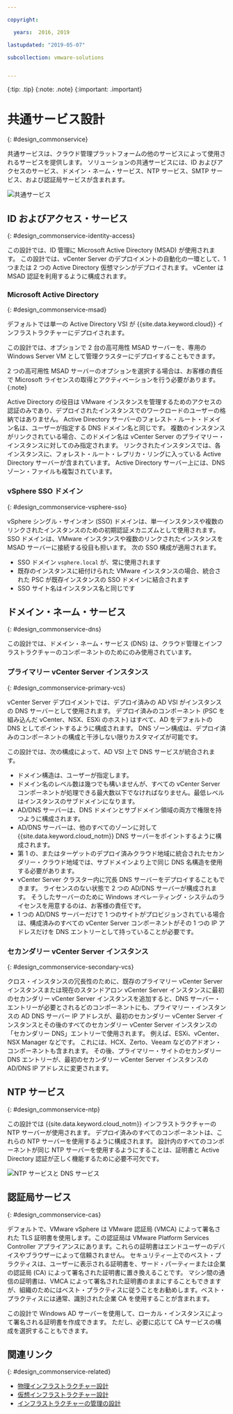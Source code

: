 ```yaml
---

copyright:

  years:  2016, 2019

lastupdated: "2019-05-07"

subcollection: vmware-solutions


---
```


{:tip: .tip}
{:note: .note}
{:important: .important}

# 共通サービス設計
{: #design_commonservice}

共通サービスは、クラウド管理プラットフォームの他のサービスによって使用されるサービスを提供します。 ソリューションの共通サービスには、ID およびアクセスのサービス、ドメイン・ネーム・サービス、NTP サービス、SMTP サービス、および認証局サービスが含まれます。

![共通サービス](../../images/vcsv4radiagrams-ra-commonservices.svg "共通サービス")

## ID およびアクセス・サービス
{: #design_commonservice-identity-access}

この設計では、ID 管理に Microsoft Active Directory (MSAD) が使用されます。 この設計では、vCenter Server のデプロイメントの自動化の一環として、1 つまたは 2 つの Active Directory 仮想マシンがデプロイされます。 vCenter は MSAD 認証を利用するように構成されます。

### Microsoft Active Directory
{: #design_commonservice-msad}

デフォルトでは単一の Active Directory VSI が {{site.data.keyword.cloud}} インフラストラクチャーにデプロイされます。

この設計では、オプションで 2 台の高可用性 MSAD サーバーを、専用の Windows Server VM として管理クラスターにデプロイすることもできます。

2 つの高可用性 MSAD サーバーのオプションを選択する場合は、お客様の責任で Microsoft ライセンスの取得とアクティベーションを行う必要があります。
{:note}

Active Directory の役目は VMware インスタンスを管理するためのアクセスの認証のみであり、デプロイされたインスタンスでのワークロードのユーザーの格納ではありません。 Active Directory サーバーのフォレスト・ルート・ドメイン名は、ユーザーが指定する DNS ドメイン名と同じです。 複数のインスタンスがリンクされている場合、このドメイン名は vCenter Server のプライマリー・インスタンスに対してのみ指定されます。 リンクされたインスタンスでは、各インスタンスに、フォレスト・ルート・レプリカ・リングに入っている Active Directory サーバーが含まれています。 Active Directory サーバー上には、DNS ゾーン・ファイルも複製されています。

### vSphere SSO ドメイン
{: #design_commonservice-vsphere-sso}

vSphere シングル・サインオン (SSO) ドメインは、単一インスタンスや複数のリンクされたインスタンスのための初期認証メカニズムとして使用されます。 SSO ドメインは、VMware インスタンスや複数のリンクされたインスタンスを MSAD サーバーに接続する役目も担います。 次の SSO 構成が適用されます。  
* SSO ドメイン `vsphere.local` が、常に使用されます
* 既存のインスタンスに紐付けられた VMware インスタンスの場合、統合された PSC が既存インスタンスの SSO ドメインに結合されます
* SSO サイト名はインスタンス名と同じです

## ドメイン・ネーム・サービス
{: #design_commonservice-dns}

この設計では、ドメイン・ネーム・サービス (DNS) は、クラウド管理とインフラストラクチャーのコンポーネントのためにのみ使用されています。

### プライマリー vCenter Server インスタンス
{: #design_commonservice-primary-vcs}

vCenter Server デプロイメントでは、デプロイ済みの AD VSI がインスタンスの DNS サーバーとして使用されます。 デプロイ済みのコンポーネント (PSC を組み込んだ vCenter、NSX、ESXi のホスト) はすべて、AD をデフォルトの DNS としてポイントするように構成されます。 DNS ゾーン構成は、デプロイ済みのコンポーネントの構成と干渉しない限りカスタマイズが可能です。

この設計では、次の構成によって、AD VSI 上で DNS サービスが統合されます。
* ドメイン構造は、ユーザーが指定します。
* ドメイン名のレベル数は幾つでも構いませんが、すべての vCenter Server コンポーネントが処理できる最大数以下でなければなりません。最低レベルはインスタンスのサブドメインになります。
* AD/DNS サーバーは、DNS ドメインとサブドメイン領域の両方で権限を持つように構成されます。
* AD/DNS サーバーは、他のすべてのゾーンに対して {{site.data.keyword.cloud_notm}} DNS サーバーをポイントするように構成されます。
* 第 1 の、またはターゲットのデプロイ済みクラウド地域に統合されたセカンダリー・クラウド地域では、サブドメインより上で同じ DNS 名構造を使用する必要があります。
* vCenter Server クラスター内に冗長 DNS サーバーをデプロイすることもできます。 ライセンスのない状態で 2 つの AD/DNS サーバーが構成されます。 そうしたサーバーのために Windows オペレーティング・システムのライセンスを用意するのは、お客様の責任です。
* 1 つの AD/DNS サーバーだけで 1 つのサイトがプロビジョンされている場合は、構成済みのすべての vCenter Server コンポーネントがその 1 つの IP アドレスだけを DNS エントリーとして持っていることが必要です。

### セカンダリー vCenter Server インスタンス
{: #design_commonservice-secondary-vcs}

クロス・インスタンスの冗長性のために、既存のプライマリー vCenter Server インスタンスまたは現在のスタンドアロン vCenter Server インスタンスに最初のセカンダリー vCenter Server インスタンスを追加すると、DNS サーバー・エントリーが必要とされるどのコンポーネントにも、プライマリー・インスタンスの AD DNS サーバー IP アドレスが、最初のセカンダリー vCenter Server インスタンスとその後のすべてのセカンダリー vCenter Server インスタンスの「セカンダリー DNS」エントリーで使用されます。 例えば、ESXi、vCenter、NSX Manager などです。 これには、HCX、Zerto、Veeam などのアドオン・コンポーネントも含まれます。 その後、プライマリー・サイトのセカンダリー DNS エントリーが、最初のセカンダリー vCenter Server インスタンスの AD/DNS IP アドレスに変更されます。

## NTP サービス
{: #design_commonservice-ntp}

この設計では {{site.data.keyword.cloud_notm}} インフラストラクチャーの NTP サーバーが使用されます。 デプロイ済みのすべてのコンポーネントは、これらの NTP サーバーを使用するように構成されます。 設計内のすべてのコンポーネントが同じ NTP サーバーを使用するようにすることは、証明書と Active Directory 認証が正しく機能するために必要不可欠です。

![NTP サービスと DNS サービス](../../images/vcsv4radiagrams-ra-servicesinterconnections.svg "NTP サービスと DNS サービス")

## 認証局サービス
{: #design_commonservice-cas}

デフォルトで、VMware vSphere は VMware 認証局 (VMCA) によって署名された TLS 証明書を使用します。この認証局は VMware Platform Services Controller アプライアンスにあります。これらの証明書はエンドユーザーのデバイスやブラウザーによって信頼されません。 セキュリティー上でのベスト・プラクティスは、ユーザーに表示される証明書を、サード・パーティーまたは企業の認証局 (CA) によって署名された証明書に置き換えることです。 マシン間の通信の証明書は、VMCA によって署名された証明書のままにすることもできますが、組織のためにはベスト・プラクティスに従うことをお勧めします。ベスト・プラクティスには通常、識別された企業 CA を使用することが含まれます。

この設計で Windows AD サーバーを使用して、ローカル・インスタンスによって署名される証明書を作成できます。 ただし、必要に応じて CA サービスの構成を選択することもできます。

## 関連リンク
{: #design_commonservice-related}

* [物理インフラストラクチャー設計](/docs/services/vmwaresolutions/archiref/solution?topic=vmware-solutions-design_physicalinfrastructure)
* [仮想インフラストラクチャー設計](/docs/services/vmwaresolutions/archiref/solution?topic=vmware-solutions-design_virtualinfrastructure)
* [インフラストラクチャーの管理の設計](/docs/services/vmwaresolutions/archiref/solution?topic=vmware-solutions-design_infrastructuremgmt)
